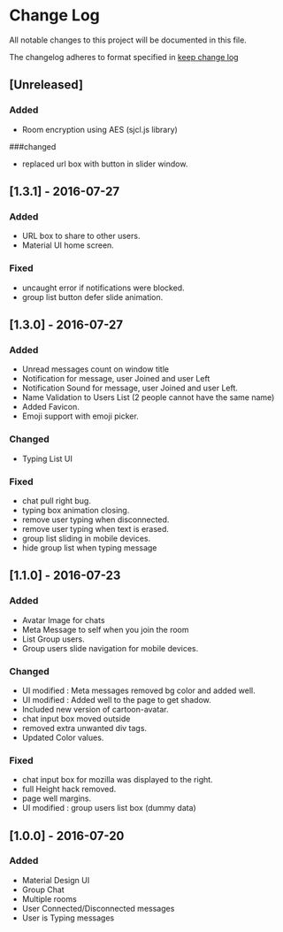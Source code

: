 # Change Log
All notable changes to this project will be documented in this file.

The changelog adheres to format specified in [keep change log](http://keepachangelog.com)

## [Unreleased]
### Added 
- Room encryption using AES (sjcl.js library) 

###changed
- replaced url box with button in slider window.

## [1.3.1] - 2016-07-27
### Added
- URL box to share to other users.
- Material UI home screen.

### Fixed
- uncaught error if notifications were blocked.
- group list button defer slide animation. 


## [1.3.0] - 2016-07-27
### Added
- Unread messages count on window title
- Notification for message, user Joined and user Left
- Notification Sound for message, user Joined and user Left.
- Name Validation to Users List (2 people cannot have the same name)
- Added Favicon.
- Emoji support with emoji picker.
 
### Changed
- Typing List UI


### Fixed
- chat pull right bug.
- typing box animation closing.
- remove user typing when disconnected.
- remove user typing when text is erased.
- group list sliding in mobile devices.
- hide group list when typing message


## [1.1.0] - 2016-07-23
### Added
- Avatar Image for chats
- Meta Message to self when you join the room 
- List Group users.
- Group users slide navigation for mobile devices.

### Changed
- UI modified : Meta messages removed bg color and added well.
- UI modified : Added well to the page to get shadow.
- Included new version of cartoon-avatar.
- chat input box moved outside 
- removed extra unwanted div tags.
- Updated Color values.

### Fixed
- chat input box for mozilla was displayed to the right.
- full Height hack removed. 
- page well margins.
- UI modified : group users list box (dummy data)

## [1.0.0] - 2016-07-20
### Added
- Material Design UI
- Group Chat
- Multiple rooms
- User Connected/Disconnected messages
- User is Typing messages
